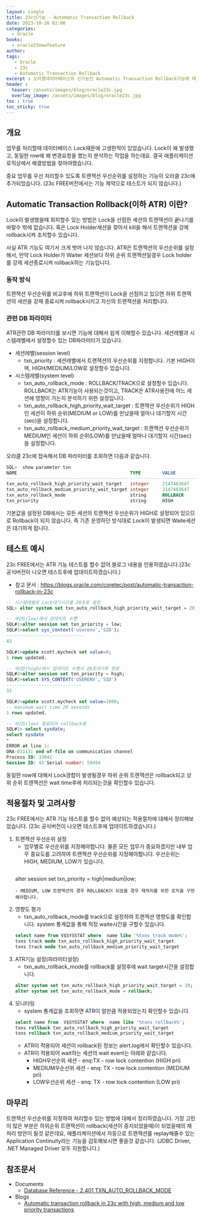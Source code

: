 ```yaml
---
layout: single
title: 23c신기능 - Automatic Transaction Rollback 
date: 2023-10-26 02:00
categories: 
  - Oracle
books:
  - oracle23newfeature
author: 
tags: 
   - Oracle
   - 23c
   - Automatic Transaction Rollback
excerpt : 오라클데이터베이스의 신기능인 Automatic Transaction Rollback기능에 대해서 정리하였습니다.
header :
  teaser: /assets/images/blog/oracle23c.jpg
  overlay_image: /assets/images/blog/oracle23c.jpg
toc : true  
toc_sticky: true
---
```


## 개요

업무를 처리할때 데이터베이스 Lock때문에 고생한적이 있었습니다.
Lock이 왜 발생했고, 동일한 row에 왜 변경요청을 했는지 분석하는 작업을 하는데요.
결국 애플리케이션 로직상에서 해결방법을 찾아야했습니다.

중요 업무를 우선 처리할수 있도록 트랜잭션 우선순위를 설정하는 기능이 오라클 23c에 추가되었습니다.
(23c FREE버전에서는 기능 제약으로 테스트가 되지 않습니다.)

## Automatic Transaction Rollback(이하 ATR) 이란?

Lock이 발생했을때 회피할수 있는 방법은 Lock을 선점한 세션의 트랜잭션이 끝나기를 바랄수 밖에 없습니다. 혹은 Lock Holder세션을 찾아서 kill을 해서 트랜잭션을 강제 rollback시켜 조치할수 있습니다.

사실 ATR 기능도 여기서 크게 벗어 나지 않습니다.
ATR은 트랜잭션의 우선순위를 설정해서, 만약 Lock Holder가 Waiter 세션보다 하위 순위 트랜잭션일경우 Lock holder를 강제 세션종료시켜 rollback하는 기능입니다.

### 동작 방식

트랜잭션 우선순위를 비교후에 하위 트랜잭션이 Lock을 선점하고 있으면 하위 트랜잭션의 세션을 강제 종료시켜 rollback시키고 자신의 트랜잭션을 처리합니다.

### 관련 DB 파라미터

ATR관련 DB 파라미터를 보시면 기능에 대해서 쉽게 이해할수 있습니다.
세션레벨과 시스템레벨에서 설정할수 있는 DB파라미터가 있습니다.

- 세션레벨(session level) 
  - txn_priority : 세션레벨에서 트랜잭션의 우선순위를 지정합니다. 기본 HIGH이며, HIGH/MEDIUM/LOW로 설정할수 있습니다.
- 시스템레벨(system level)
  - txn_auto_rollback_mode : ROLLBACK/TRACK으로 설정할수 있습니다. ROLLBACK는 ATR기능이 사용되는것이고, TRACK은 ATR사용전에 어느 세션에 영향이 가는지 분석하기 위한 설정입니다.
  - txn_auto_rollback_high_priority_wait_target : 트랜잭션 우선순위가 HIGH인 세션이 하위 순위(MEDIUM or LOW)를 만났을때 얼마나 대기할지 시간(sec)을 설정합니다.
  - txn_auto_rollback_medium_priority_wait_target : 트랜잭션 우선순위가 MEDIUM인 세션이 하위 순위(LOW)를 만났을때 얼마나 대기할지 시간(sec)을 설정합니다.
  
오라클 23c에 접속해서 DB 파라미터를 조회하면 다음과 같습니다.
```sql
SQL>  show parameter txn
NAME                                          TYPE        VALUE
--------------------------------------------- ----------- ------------------------------
txn_auto_rollback_high_priority_wait_target   integer     2147483647
txn_auto_rollback_medium_priority_wait_target integer     2147483647
txn_auto_rollback_mode                        string      ROLLBACK
txn_priority                                  string      HIGH
```

기본값을 설정된 DB에서는 모든 세션의 트랜잭션 우선순위가 HIGH로 설정되어 있으므로 Rollback이 되지 않습니다.
즉 기존 운영하던 방식대로 Lock이 발생되면 Waite세션은 대기하게 됩니다.

## 테스트 예시

23c FREE에서는 ATR 기능 테스트를 할수 없어 블로그 내용을 인용하였습니다.(23c 공식버전이 나오면 테스트후에 업데이트하겠습니다.)
- 참고 문서 : <https://blogs.oracle.com/coretec/post/automatic-transaction-rollback-in-23c>

```sql
-- 시스템레벨로 Lock대기시간을 20초로 설정
SQL> alter system set txn_auto_rollback_high_priority_wait_target = 20;

-- 세션1(low)에서 업데이트 수행
SQL#1>alter session set txn_priority = low;
SQL#1>select sys_context('userenv','SID');
-----------------------------
43

SQL#1>update scott.mycheck set value=0; 
1 rows updated.

-- 세션2(high)에서 업데이트 수행시 20초대기후 완료
SQL#2>alter session set txn_priority = high;
SQL#2>select SYS_CONTEXT('USERENV','SID')
----------------------------
32

SQL#2>update scott.mycheck set value=1000;
-- maximum wait time 20 seconds
1 rows updated.

-- 세션1(low) 종료되어 rollback됨
SQL#1> select sysdate;
select sysdate
*
ERROR at line 1:
ORA-03113: end-of-file on communication channel
Process ID: 33042
Session ID: 43 Serial number: 59494
```

동일한 row에 대해서 Lock경합이 발생될경우 하위 순위 트랜잭션은 rollback되고 상위 순위 트랜잭션은 wait time후에 처리되는것을 확인할수 있습니다. 

## 적용절차 및 고려사항

23c FREE에서는 ATR 기능 테스트를 할수 없어 예상되는 적용절차에 대해서 정리해보았습니다. (23c 공식버전이 나오면 테스트후에 업데이트하겠습니다.)

1. 트랜잭션 우선순위 설정
   - 업무별로 우선순위를 지정해야합니다. 물론 모든 업무가 중요하겠지만 내부 업무 중요도를 고려하여 트랜잭션 우선순위를 지정해야합니다. 우선순위는 HIGH, MEDIUM, LOW가 있습니다.
     ```sql
    alter session set txn_priority = high|medium|low;
      ```
   - MEDIUM, LOW 트랜잭션의 경우 ROLLBACK이 되었을 경우 재처리를 위한 로직을 구현해야합니다.
2. 영향도 평가 
   - txn_auto_rollback_mode를 track으로 설정하여 트랜잭션 영향도를 확인합니다. system 통계값을 통해 적정 waite시간을 구할수 있습니다.
    ```sql
    select name from V$SYSSTAT where  name like '%txns track mode%';
    txns track mode txn_auto_rollback_high_priority_wait_target
    txns track mode txn_auto_rollback_medium_priority_wait_target
    ```
3. ATR기능 설정(파라미터설정)
   - txn_auto_rollback_mode를 rollback를 설정후에 wait target시간을 설정합니다.
    ```sql
    alter system set txn_auto_rollback_high_priority_wait_target = 20;
    alter system set txn_auto_rollback_mode = rollback;
    ```
4. 모니터링 
   - system 통계값을 조회하면 ATR이 얼만큼 적용되었는지 확인할수 있습니다. 
   ```sql
   select name from  V$SYSSTAT where  name like '%txns rollback%';
   txns rollback txn_auto_rollback_high_priority_wait_target
   txns rollback txn_auto_rollback_medium_priority_wait_target 
   ```
   - ATR이 적용되어 세션이 rollback된 정보는 alert.log에서 확인할수 있습니다.
   - ATR이 적용되어 wait하는 세션의 wait event는 아래와 같습니다.
     - HIGH우선순위 세션 - enq:TX - row lock contention (HIGH pri)
     - MEDIUM우순선위 세션 - enq: TX - row lock contention (MEDIUM pri)
     - LOW우선순위 세션 - enq: TX - row lock contention (LOW pri)

## 마무리

트랜잭션 우선순위를 지정하여 처리할수 있는 방법에 대해서 정리하였습니다.
가장 고민이 많은 부분은 하위순위 트랜잭션이 rollback(세션이 중지되었을때)이 되었을때의 재처리 방안이 될것 같은데요, 애플리케이션에서 자동으로 트랜잭션를 replay해줄수 있는 Application Continuity라는 기능을 검토해보시면 좋을것 같습니다. (JDBC Driver, .NET Managed Driver 모두 지원합니다.)

## 참조문서

- Documents
  - [Database Reference - 2.401 TXN_AUTO_ROLLBACK_MODE](https://docs.oracle.com/en/database/oracle/oracle-database/23/refrn/TXN_AUTO_ROLLBACK_MODE.html)
- Blogs
  - [Automatic transaction rollback in 23c with high, medium and low priority transactions](https://blogs.oracle.com/coretec/post/automatic-transaction-rollback-in-23c) 
